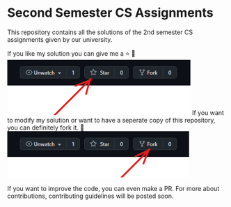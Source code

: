 # Second Semester CS Assignments
This repository contains all the solutions of the 2nd semester CS assignments given by our university.
  
If you like my solution you can give me a :star: :hugs:
![how to star](https://raw.githubusercontent.com/J16N/First-Semester-CS-Assignments/main/README/star.png)
If you want to modify my solution or want to have a seperate copy of this repository, you can definitely fork it. :slightly_smiling_face:
![how-to-fork](https://raw.githubusercontent.com/J16N/First-Semester-CS-Assignments/main/README/fork.png)
  
If you want to improve the code, you can even make a PR. For more about contributions, contributing guidelines will be posted soon.